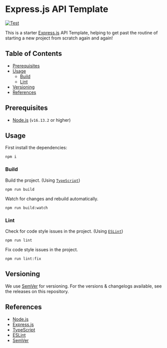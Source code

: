 # Express.js API Template

[![Test][TEST_WORKFLOW_BADGE]][TEST_WORKFLOW_URL]

This is a starter [Express.js][EXPRESS_JS_WEBSITE] API Template, helping to get past the routine of starting a new
project from scratch again and again!

## Table of Contents

- [Prerequisites](#prerequisites)
- [Usage](#usage)
  - [Build](#build)
  - [Lint](#lint)
- [Versioning](#versioning)
- [References](#references)

## Prerequisites

- [Node.js][NODE_JS_WEBSITE] (`v16.13.2` or higher)

## Usage

First install the dependencies:

```shell
npm i
```

### Build

Build the project. (Using [`TypeScript`][TYPESCRIPT_WEBSITE])

```shell
npm run build
```

Watch for changes and rebuild automatically.

```shell
npm run build:watch
```

### Lint

Check for code style issues in the project. (Using [`ESLint`][ESLINT_WEBSITE])

```shell
npm run lint
```

Fix code style issues in the project.

```shell
npm run lint:fix
```

## Versioning

We use [SemVer][SEMVER_WEBSITE] for versioning. For the versions & changelogs available, see the releases on this
repository.

## References

- [Node.js][NODE_JS_WEBSITE]
- [Express.js][EXPRESS_JS_WEBSITE]
- [TypeScript][TYPESCRIPT_WEBSITE]
- [ESLint][ESLINT_WEBSITE]
- [SemVer][SEMVER_WEBSITE]

<!-- Links -->

[TEST_WORKFLOW_URL]: https://github.com/ardalanamini/express-api-template/actions/workflows/test.yml

[TEST_WORKFLOW_BADGE]: https://github.com/ardalanamini/express-api-template/actions/workflows/test.yml/badge.svg

[NODE_JS_WEBSITE]: https://nodejs.org/en

[EXPRESS_JS_WEBSITE]: https://expressjs.com

[TYPESCRIPT_WEBSITE]: https://www.typescriptlang.org

[ESLINT_WEBSITE]: https://eslint.org

[SEMVER_WEBSITE]: http://semver.org

